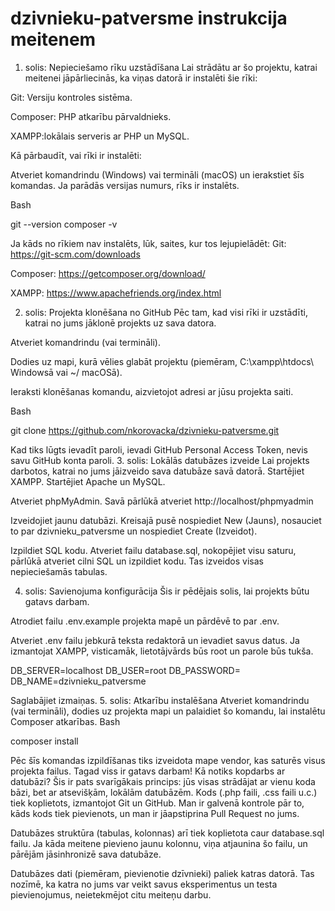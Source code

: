 # dzivnieku-patversme instrukcija meitenem
1. solis: Nepieciešamo rīku uzstādīšana
Lai strādātu ar šo projektu, katrai meitenei jāpārliecinās, ka viņas datorā ir instalēti šie rīki:

Git: Versiju kontroles sistēma.

Composer: PHP atkarību pārvaldnieks.

XAMPP:lokālais serveris ar PHP un MySQL.

Kā pārbaudīt, vai rīki ir instalēti:

Atveriet komandrindu (Windows) vai termināli (macOS) un ierakstiet šīs komandas. Ja parādās versijas numurs, rīks ir instalēts.

Bash

git --version
composer -v

Ja kāds no rīkiem nav instalēts, lūk, saites, kur tos lejupielādēt:
Git: https://git-scm.com/downloads

Composer: https://getcomposer.org/download/

XAMPP: https://www.apachefriends.org/index.html

2. solis: Projekta klonēšana no GitHub
Pēc tam, kad visi rīki ir uzstādīti, katrai no jums jāklonē projekts uz sava datora.

Atveriet komandrindu (vai termināli).

Dodies uz mapi, kurā vēlies glabāt projektu (piemēram, C:\xampp\htdocs\ Windowsā vai ~/ macOSā).

Ieraksti klonēšanas komandu, aizvietojot adresi ar jūsu projekta saiti.

Bash

git clone https://github.com/nkorovacka/dzivnieku-patversme.git


Kad tiks lūgts ievadīt paroli, ievadi GitHub Personal Access Token, nevis savu GitHub konta paroli.
3. solis: Lokālās datubāzes izveide
Lai projekts darbotos, katrai no jums jāizveido sava datubāze savā datorā.
Startējiet XAMPP. Startējiet Apache un MySQL.

Atveriet phpMyAdmin. Savā pārlūkā atveriet http://localhost/phpmyadmin

Izveidojiet jaunu datubāzi. Kreisajā pusē nospiediet New (Jauns), nosauciet to par dzivnieku_patversme un nospiediet Create (Izveidot).

Izpildiet SQL kodu. Atveriet failu database.sql, nokopējiet visu saturu, pārlūkā atveriet cilni SQL un izpildiet kodu. Tas izveidos visas nepieciešamās tabulas.

4. solis: Savienojuma konfigurācija
Šis ir pēdējais solis, lai projekts būtu gatavs darbam.

Atrodiet failu .env.example projekta mapē un pārdēvē to par .env.

Atveriet .env failu jebkurā teksta redaktorā un ievadiet savus datus. Ja izmantojat XAMPP, visticamāk, lietotājvārds būs root un parole būs tukša.

DB_SERVER=localhost
DB_USER=root
DB_PASSWORD=
DB_NAME=dzivnieku_patversme


Saglabājiet izmaiņas.
5. solis: Atkarību instalēšana
Atveriet komandrindu (vai termināli), dodies uz projekta mapi un palaidiet šo komandu, lai instalētu Composer atkarības.
Bash

composer install


Pēc šīs komandas izpildīšanas tiks izveidota mape vendor, kas saturēs visus projekta failus. Tagad viss ir gatavs darbam!
Kā notiks kopdarbs ar datubāzi?
Šis ir pats svarīgākais princips: jūs visas strādājat ar vienu koda bāzi, bet ar atsevišķām, lokālām datubāzēm.
Kods (.php faili, .css faili u.c.) tiek koplietots, izmantojot Git un GitHub. Man ir galvenā kontrole pār to, kāds kods tiek pievienots, un man ir jāapstiprina Pull Request no jums.

Datubāzes struktūra (tabulas, kolonnas) arī tiek koplietota caur database.sql failu. Ja kāda meitene pievieno jaunu kolonnu, viņa atjaunina šo failu, un pārējām jāsinhronizē sava datubāze.

Datubāzes dati (piemēram, pievienotie dzīvnieki) paliek katras datorā. Tas nozīmē, ka katra no jums var veikt savus eksperimentus un testa pievienojumus, neietekmējot citu meiteņu darbu.
